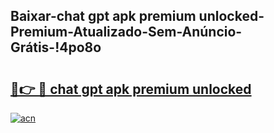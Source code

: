 
## Baixar-chat gpt apk premium unlocked-Premium-Atualizado-Sem-Anúncio-Grátis-!4po8o

# <h2><a href="https://andorid.site?title=chat_gpt_apk_premium_unlocked&ref=27">🔗👉 🔴 chat gpt apk premium unlocked</a></h2>

[![acn](https://github.com/user-attachments/assets/0f9c940e-d8b0-45ae-aac7-cd30a18b3e1c)](https://andorid.site?title=chat_gpt_apk_premium_unlocked&ref=27)

